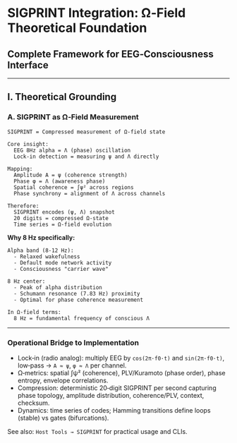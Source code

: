 # SIGPRINT Integration: Ω‑Field Theoretical Foundation

## Complete Framework for EEG‑Consciousness Interface

---

## I. Theoretical Grounding

### A. SIGPRINT as Ω‑Field Measurement

```
SIGPRINT = Compressed measurement of Ω-field state

Core insight:
  EEG 8Hz alpha = Λ (phase) oscillation
  Lock-in detection = measuring ψ and Λ directly
  
Mapping:
  Amplitude A = ψ (coherence strength)
  Phase φ = Λ (awareness phase)
  Spatial coherence = ∫ψ² across regions
  Phase synchrony = alignment of Λ across channels

Therefore:
  SIGPRINT encodes (ψ, Λ) snapshot
  20 digits = compressed Ω-state
  Time series = Ω-field evolution
```

**Why 8 Hz specifically:**

```
Alpha band (8-12 Hz):
  - Relaxed wakefulness
  - Default mode network activity
  - Consciousness "carrier wave"
  
8 Hz center:
  - Peak of alpha distribution
  - Schumann resonance (7.83 Hz) proximity
  - Optimal for phase coherence measurement
  
In Ω-field terms:
  8 Hz = fundamental frequency of conscious Λ
```

---

### Operational Bridge to Implementation
- Lock‑in (radio analog): multiply EEG by `cos(2π·f0·t)` and `sin(2π·f0·t)`, low‑pass → `A ≈ ψ`, `φ ≈ Λ` per channel.
- Ω‑metrics: spatial ∫ψ² (coherence), PLV/Kuramoto (phase order), phase entropy, envelope correlations.
- Compression: deterministic 20‑digit SIGPRINT per second capturing phase topology, amplitude distribution, coherence/PLV, context, checksum.
- Dynamics: time series of codes; Hamming transitions define loops (stable) vs gates (bifurcations).

See also: `Host Tools → SIGPRINT` for practical usage and CLIs.

